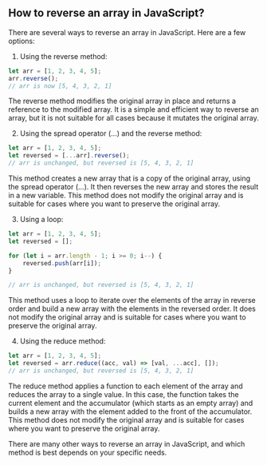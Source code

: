 ## How to reverse an array in JavaScript?

There are several ways to reverse an array in JavaScript. Here are a few options:

1. Using the reverse method:

```js
let arr = [1, 2, 3, 4, 5];
arr.reverse();
// arr is now [5, 4, 3, 2, 1]
```

The reverse method modifies the original array in place and returns a reference to the modified array. It is a simple and efficient way to reverse an array, but it is not suitable for all cases because it mutates the original array.

2. Using the spread operator (...) and the reverse method:

```js
let arr = [1, 2, 3, 4, 5];
let reversed = [...arr].reverse();
// arr is unchanged, but reversed is [5, 4, 3, 2, 1]
```

This method creates a new array that is a copy of the original array, using the spread operator (...). It then reverses the new array and stores the result in a new variable. This method does not modify the original array and is suitable for cases where you want to preserve the original array.

3. Using a loop:

```js
let arr = [1, 2, 3, 4, 5];
let reversed = [];

for (let i = arr.length - 1; i >= 0; i--) {
    reversed.push(arr[i]);
}

// arr is unchanged, but reversed is [5, 4, 3, 2, 1]
```

This method uses a loop to iterate over the elements of the array in reverse order and build a new array with the elements in the reversed order. It does not modify the original array and is suitable for cases where you want to preserve the original array.

4. Using the reduce method:

```js
let arr = [1, 2, 3, 4, 5];
let reversed = arr.reduce((acc, val) => [val, ...acc], []);
// arr is unchanged, but reversed is [5, 4, 3, 2, 1]
```

The reduce method applies a function to each element of the array and reduces the array to a single value. In this case, the function takes the current element and the accumulator (which starts as an empty array) and builds a new array with the element added to the front of the accumulator. This method does not modify the original array and is suitable for cases where you want to preserve the original array.

There are many other ways to reverse an array in JavaScript, and which method is best depends on your specific needs.
